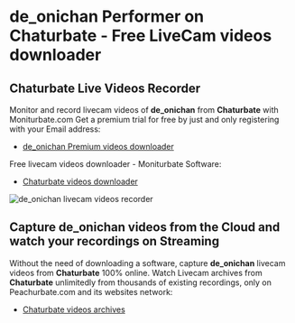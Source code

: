 # de_onichan Performer on Chaturbate - Free LiveCam videos downloader

## Chaturbate Live Videos Recorder

Monitor and record livecam videos of **de_onichan** from **Chaturbate** with Moniturbate.com
Get a premium trial for free by just and only registering with your Email address:
* [de_onichan Premium videos downloader](https://moniturbate.com/request-demo-licence-key.html)

Free livecam videos downloader - Moniturbate Software:
* [Chaturbate videos downloader](https://moniturbate.com/moniturbate-download-software.html)

![de_onichan livecam videos recorder](https://peachurnet.com/templates/moniturbate-software.png)


## Capture de_onichan videos from the Cloud and watch your recordings on Streaming

Without the need of downloading a software, capture **de_onichan** livecam videos from **Chaturbate** 100% online.
Watch Livecam archives from **Chaturbate** unlimitedly from thousands of existing recordings, only on Peachurbate.com and its websites network:
* [Chaturbate videos archives](https://peachurnet.com/)
